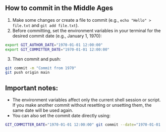 ## How to commit in the Middle Ages

1. Make some changes or create a file to commit (e.g., `echo "Hello" > file.txt` and `git add file.txt`).
2. Before committing, set the environment variables in your terminal for the desired commit date (e.g., January 1, 1970):

```sh
export GIT_AUTHOR_DATE="1970-01-01 12:00:00"
export GIT_COMMITTER_DATE="1970-01-01 12:00:00"
```
3. Then commit and push:

```sh
git commit -m "Commit from 1970"
git push origin main
```

## Important notes:

- The environment variables affect only the current shell session or script. If you make another commit without resetting or unsetting them, the same date will be used again.
- You can also set the commit date directly using:

```sh
GIT_COMMITTER_DATE="1970-01-01 12:00:00" git commit --date="1970-01-01 12:00:00" -m "Commit from 1970"
```
